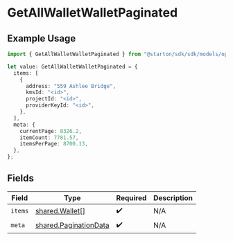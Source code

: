 # GetAllWalletWalletPaginated

## Example Usage

```typescript
import { GetAllWalletWalletPaginated } from "@starton/sdk/sdk/models/operations";

let value: GetAllWalletWalletPaginated = {
  items: [
    {
      address: "559 Ashlee Bridge",
      kmsId: "<id>",
      projectId: "<id>",
      providerKeyId: "<id>",
    },
  ],
  meta: {
    currentPage: 8326.2,
    itemCount: 7781.57,
    itemsPerPage: 8700.13,
  },
};
```

## Fields

| Field                                                                 | Type                                                                  | Required                                                              | Description                                                           |
| --------------------------------------------------------------------- | --------------------------------------------------------------------- | --------------------------------------------------------------------- | --------------------------------------------------------------------- |
| `items`                                                               | [shared.Wallet](../../../sdk/models/shared/wallet.md)[]               | :heavy_check_mark:                                                    | N/A                                                                   |
| `meta`                                                                | [shared.PaginationData](../../../sdk/models/shared/paginationdata.md) | :heavy_check_mark:                                                    | N/A                                                                   |